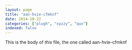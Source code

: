 ```yaml
---
layout: page
title: "aan-hvie-cfmknf"
date: 2014-10-22
categories: ["plugh", "xyzzy", "qux"]
indexed: false
---
```

This is the body of _this_ file, the one called aan-hvie-cfmknf
